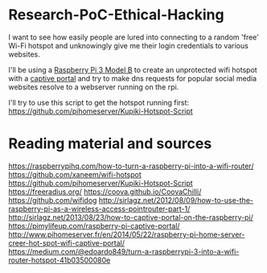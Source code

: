 # Research-PoC-Ethical-Hacking
I want to see how easily people are lured into connecting to a random 'free' Wi-Fi hotspot and unknowingly give me their login credentials to various websites.

I'll be using a [Raspberry Pi 3 Model B](https://www.raspberrypi.org/products/raspberry-pi-3-model-b/) to create an unprotected wifi hotspot with a [captive portal](https://en.wikipedia.org/wiki/Captive_portal) and try to make dns requests for popular social media websites resolve to a webserver running on the rpi.

I'll try to use this script to get the hotspot running first: https://github.com/pihomeserver/Kupiki-Hotspot-Script


# Reading material and sources
https://raspberrypihq.com/how-to-turn-a-raspberry-pi-into-a-wifi-router/
https://github.com/xaneem/wifi-hotspot
https://github.com/pihomeserver/Kupiki-Hotspot-Script
https://freeradius.org/
https://coova.github.io/CoovaChilli/
https://github.com/wifidog
http://sirlagz.net/2012/08/09/how-to-use-the-raspberry-pi-as-a-wireless-access-pointrouter-part-1/
http://sirlagz.net/2013/08/23/how-to-captive-portal-on-the-raspberry-pi/
https://pimylifeup.com/raspberry-pi-captive-portal/
http://www.pihomeserver.fr/en/2014/05/22/raspberry-pi-home-server-creer-hot-spot-wifi-captive-portal/
https://medium.com/@edoardo849/turn-a-raspberrypi-3-into-a-wifi-router-hotspot-41b03500080e
